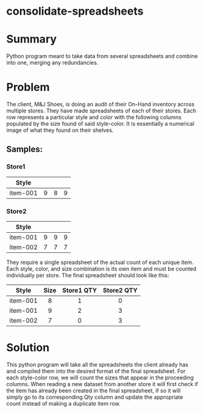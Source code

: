 # consolidate-spreadsheets
# Summary
Python program meant to take data from several spreadsheets and combine into one, merging any redundancies.

# Problem
The client, M&J Shoes, is doing an audit of their On-Hand inventory across multiple stores.  They have made spreadsheets of each of their stores. Each row represents a particular style and color with the following columns populated by the size found of said style-color. It is essentially a numerical image of what they found on their shelves.

## Samples:
### Store1
| Style        |     |     |     |
| ------------ |:---:|:---:|:---:|
| item-001     |  9  |  8  |  9  |

### Store2
| Style        |     |     |     |
| ------------ |:---:|:---:|:---:|
| item-001     |  9  |  9  |  9  |
| item-002     |  7  |  7  |  7  |



They require a single spreadsheet of the actual count of each unique item.  Each style, color, and size combination is its own item and must be counted individually per store.
The final spreadsheet should look like this:

| Style        | Size | Store1 QTY | Store2 QTY |
| ------------ |:----:|:----------:|:----------:|
| item-001     | 8    |     1      |      0     |
| item-001     | 9    |     2      |      3     |
| item-002     | 7    |     0      |      3     |


# Solution
This python program will take all the spreadsheets the client already has and compiled them into the desired format of the final spreadsheet.  For each style-color row, we will count the sizes that appear in the proceeding columns.  When reading a new dataset from another store it will first check if the item has already been created in the final spreadsheet, if so it will simply go to its corresponding Qty column and update the appropriate count instead of making a duplicate item row.
